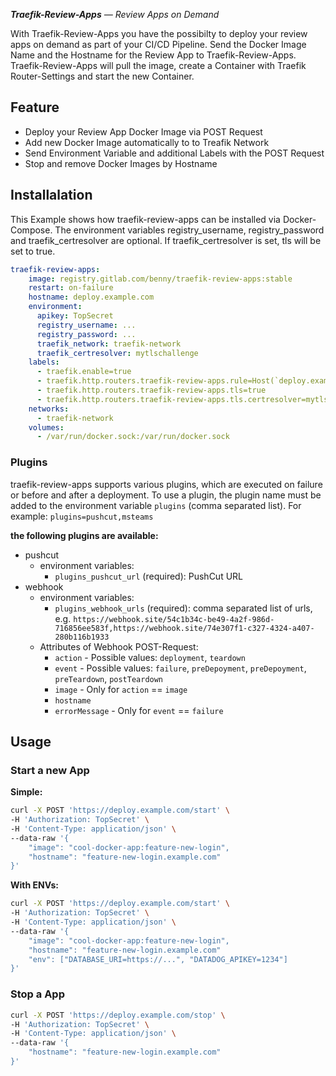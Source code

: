 _**Traefik-Review-Apps** — Review Apps on Demand_

With Traefik-Review-Apps you have the possibilty to deploy your review apps on demand as part of your CI/CD Pipeline.
Send the Docker Image Name and the Hostname for the Review App to Traefik-Review-Apps.
Traefik-Review-Apps will pull the image, create a Container with Traefik Router-Settings and start the new Container.

## Feature

* Deploy your Review App Docker Image via POST Request
* Add new Docker Image automatically to to Treafik Network
* Send Environment Variable and additional Labels with the POST Request
* Stop and remove Docker Images by Hostname

## Installalation

This Example shows how traefik-review-apps can be installed via Docker-Compose.
The environment variables registry_username, registry_password and traefik_certresolver are optional.
If traefik_certresolver is set, tls will be set to true.

```YAML
traefik-review-apps:
    image: registry.gitlab.com/benny/traefik-review-apps:stable
    restart: on-failure
    hostname: deploy.example.com
    environment:
      apikey: TopSecret
      registry_username: ...
      registry_password: ...
      traefik_network: traefik-network
      traefik_certresolver: mytlschallenge
    labels:
      - traefik.enable=true
      - traefik.http.routers.traefik-review-apps.rule=Host(`deploy.example.com`)
      - traefik.http.routers.traefik-review-apps.tls=true
      - traefik.http.routers.traefik-review-apps.tls.certresolver=mytlschallenge
    networks:
      - traefik-network
    volumes:
      - /var/run/docker.sock:/var/run/docker.sock
```

### Plugins

traefik-review-apps supports various plugins, which are executed on failure or before and after a deployment.
To use a plugin, the plugin name must be added to the environment variable `plugins` (comma separated list). For example: `plugins=pushcut,msteams`

**the following plugins are available:**

* pushcut
  * environment variables:
    * `plugins_pushcut_url` (required): PushCut URL
* webhook
  * environment variables:
    * `plugins_webhook_urls` (required): comma separated list of urls, e.g. `https://webhook.site/54c1b34c-be49-4a2f-986d-716856ee583f,https://webhook.site/74e307f1-c327-4324-a407-280b116b1933`
  * Attributes of Webhook POST-Request:
    * `action` - Possible values: `deployment`, `teardown`
    * `event` - Possible values: `failure`, `preDepoyment`, `preDepoyment`, `preTeardown`, `postTeardown`
    * `image` - Only for `action` == `image`
    * `hostname`
    * `errorMessage` - Only for `event` == `failure`

## Usage

### Start a new App

**Simple:**

```bash
curl -X POST 'https://deploy.example.com/start' \
-H 'Authorization: TopSecret' \
-H 'Content-Type: application/json' \
--data-raw '{
    "image": "cool-docker-app:feature-new-login",
    "hostname": "feature-new-login.example.com"
}'
```

**With ENVs:**

```bash
curl -X POST 'https://deploy.example.com/start' \
-H 'Authorization: TopSecret' \
-H 'Content-Type: application/json' \
--data-raw '{
    "image": "cool-docker-app:feature-new-login",
    "hostname": "feature-new-login.example.com"
    "env": ["DATABASE_URI=https://...", "DATADOG_APIKEY=1234"]
}'

```

### Stop a App

```bash
curl -X POST 'https://deploy.example.com/stop' \
-H 'Authorization: TopSecret' \
-H 'Content-Type: application/json' \
--data-raw '{
    "hostname": "feature-new-login.example.com"
}'

```

